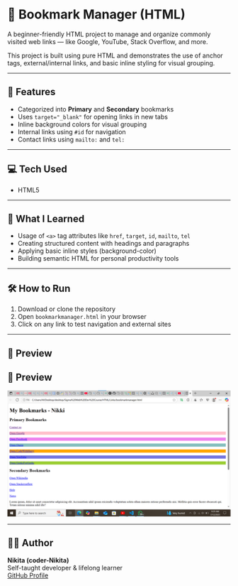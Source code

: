# 🔖 Bookmark Manager (HTML)

A beginner-friendly HTML project to manage and organize commonly visited web links — like Google, YouTube, Stack Overflow, and more.

This project is built using pure HTML and demonstrates the use of anchor tags, external/internal links, and basic inline styling for visual grouping.

---

## 📌 Features

- Categorized into **Primary** and **Secondary** bookmarks
- Uses `target="_blank"` for opening links in new tabs
- Inline background colors for visual grouping
- Internal links using `#id` for navigation
- Contact links using `mailto:` and `tel:`

---

## 💻 Tech Used

- HTML5

---

## 🧠 What I Learned

- Usage of `<a>` tag attributes like `href`, `target`, `id`, `mailto`, `tel`
- Creating structured content with headings and paragraphs
- Applying basic inline styles (background-color)
- Building semantic HTML for personal productivity tools

---

## 🛠️ How to Run

1. Download or clone the repository
2. Open `bookmarkmanager.html` in your browser
3. Click on any link to test navigation and external sites

---

## 📸 Preview


## 📸 Preview

![Bookmark Preview](images/bookmark-preview.png)


---

## 🙋‍♀️ Author

**Nikita (coder-Nikita)**  
Self-taught developer & lifelong learner  
[GitHub Profile](https://github.com/coder-Nikita)
